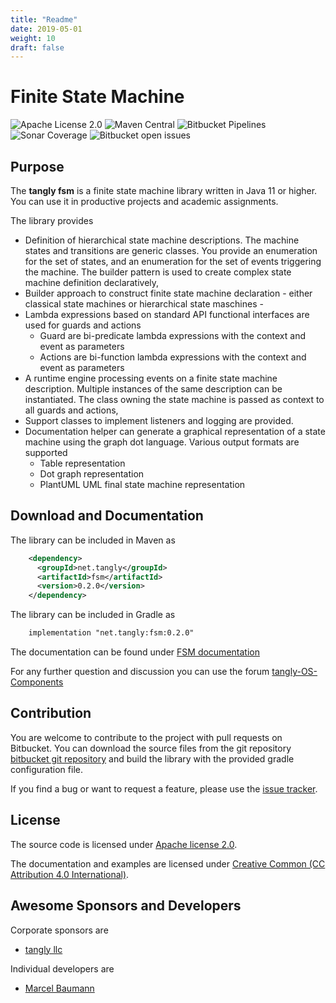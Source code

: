```yaml
---
title: "Readme"
date: 2019-05-01
weight: 10
draft: false
---
```


# Finite State Machine

![Apache License 2.0](https://img.shields.io/badge/license-Apache%202-blue.svg)
![Maven Central](https://img.shields.io/maven-central/v/tangly.net/fsm.svg)
![Bitbucket Pipelines](https://img.shields.io/bitbucket/pipelines/tangly-team/tangly-os.svg)
![Sonar Coverage](https://img.shields.io/sonar/https/sonarcloud.io/tangly-os-at-tangly.net/coverage.svg)
![Bitbucket open issues](https://img.shields.io/bitbucket/issues-raw/tangly/tangly-os.svg)

## Purpose
The **tangly fsm** is a finite state machine library written in Java 11 or higher. You can use it in productive projects and academic assignments.

The library provides

* Definition of hierarchical state machine descriptions. The machine states and transitions are generic classes. You provide an enumeration for the
  set of states, and an enumeration for the set of events triggering the machine. The builder pattern is used to create complex state machine 
  definition declaratively,
* Builder approach to construct finite state machine declaration - either classical state machines or hierarchical state maschines -
* Lambda expressions based on standard API functional interfaces are used for guards and actions
  * Guard are bi-predicate lambda expressions with the context and event as parameters
  * Actions are bi-function lambda expressions with the context and event as parameters 
* A runtime engine processing events on a finite state machine description. Multiple instances of the same description can be instantiated. The class 
  owning the state machine is passed as context to all guards and actions,
* Support classes to implement listeners and logging are provided. 
* Documentation helper can generate a graphical representation of a state machine using the graph dot language. Various output formats are supported
  * Table representation
  * Dot graph representation
  * PlantUML UML final state machine representation

## Download and Documentation
The library can be included in Maven as

```xml
    <dependency>
      <groupId>net.tangly</groupId>
      <artifactId>fsm</artifactId>
      <version>0.2.0</version>
    </dependency>
```    

The library can be included in Gradle as

```xml
    implementation "net.tangly:fsm:0.2.0"
```
 
The documentation can be found under [FSM documentation](https://tangly-team.bitbucket.io)

For any further question and discussion you can use the forum [tangly-OS-Components](https://groups.google.com/d/forum/tangly-os-components)
        
## Contribution

You are welcome to contribute to the project with pull requests on Bitbucket. You can download the source files from the git repository 
[bitbucket git repository](https://bitbucket.org/tangly-team/tangly-os.git) and build  the library with the provided gradle configuration file.

If you find a bug or want to request a feature, please use the [issue tracker](https://bitbucket.org/tangly-team/tangly-os/issues).

## License
The source code is licensed under [Apache license 2.0](https://www.apache.org/licenses/LICENSE-2.0).

The documentation and examples are licensed under [Creative Common (CC Attribution 4.0 International)](https://creativecommons.org/licenses/by/4.0/).

## Awesome Sponsors and Developers
Corporate sponsors are

* [tangly llc](https://www.tangly.net)

Individual developers are

* [Marcel Baumann](https://linkedin.com/in/marcelbaumann)
